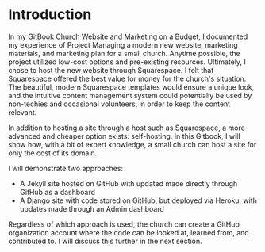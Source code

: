 # Introduction

In my GitBook [Church Website and Marketing on a Budget](http://katherinemichel.gitbooks.io/church-website-and-marketing-on-a-budget/details), I documented my experience of Project Managing a modern new website, marketing materials, and marketing plan for a small church. Anytime possible, the project utilized low-cost options and pre-existing resources. Ultimately, I chose to host the new website through Squarespace. I felt that Squarespace offered the best value for money for the church's situation. The beautiful, modern Squarespace templates would ensure a unique look, and the intuitive content management system could potentially be used by non-techies and occasional volunteers, in order to keep the content relevant.

In addition to hosting a site through a host such as Squarespace, a more advanced and cheaper option exists: self-hosting. In this Gitbook, I will show how, with a bit of expert knowledge, a small church can host a site for only the cost of its domain. 

I will demonstrate two approaches:
* A Jekyll site hosted on GitHub with updated made directly through GitHub as a dashboard
* A Django site with code stored on GitHub, but deployed via Heroku, with updates made through an Admin dashboard

Regardless of which approach is used, the church can create a GitHub organization account where the code can be looked at, learned from, and contributed to. I will discuss this further in the next section. 








